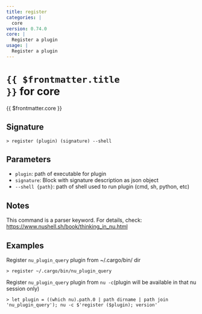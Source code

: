 ```yaml
---
title: register
categories: |
  core
version: 0.74.0
core: |
  Register a plugin
usage: |
  Register a plugin
---
```


# <code>{{ $frontmatter.title }}</code> for core

<div class='command-title'>{{ $frontmatter.core }}</div>

## Signature

```> register (plugin) (signature) --shell```

## Parameters

 -  `plugin`: path of executable for plugin
 -  `signature`: Block with signature description as json object
 -  `--shell {path}`: path of shell used to run plugin (cmd, sh, python, etc)

## Notes
This command is a parser keyword. For details, check:
  https://www.nushell.sh/book/thinking_in_nu.html
## Examples

Register `nu_plugin_query` plugin from ~/.cargo/bin/ dir
```shell
> register ~/.cargo/bin/nu_plugin_query
```

Register `nu_plugin_query` plugin from `nu -c`(plugin will be available in that nu session only)
```shell
> let plugin = ((which nu).path.0 | path dirname | path join 'nu_plugin_query'); nu -c $'register ($plugin); version'
```
